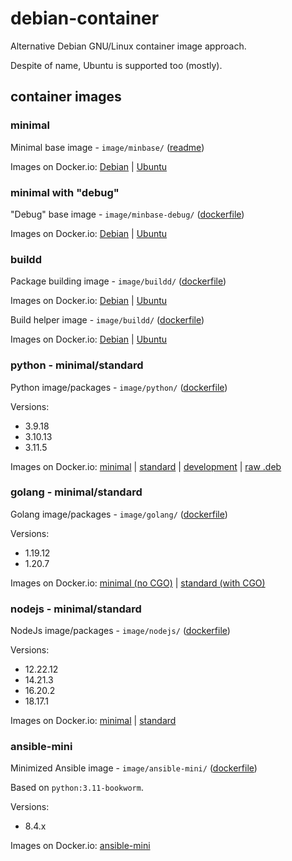 # debian-container

Alternative Debian GNU/Linux container image approach.

Despite of name, Ubuntu is supported too (mostly).

## container images

### minimal

Minimal base image - `image/minbase/` ([readme](image/minbase/README.md))

Images on Docker.io:
[Debian](https://hub.docker.com/r/rockdrilla/debian/tags)
|
[Ubuntu](https://hub.docker.com/r/rockdrilla/ubuntu/tags)

### minimal with "debug"

"Debug" base image - `image/minbase-debug/` ([dockerfile](image/minbase-debug/Dockerfile))

Images on Docker.io:
[Debian](https://hub.docker.com/r/rockdrilla/debian-debug/tags)
|
[Ubuntu](https://hub.docker.com/r/rockdrilla/ubuntu-debug/tags)

### buildd

Package building image - `image/buildd/` ([dockerfile](image/buildd/Dockerfile))

Images on Docker.io:
[Debian](https://hub.docker.com/r/rockdrilla/debian-buildd/tags)
|
[Ubuntu](https://hub.docker.com/r/rockdrilla/ubuntu-buildd/tags)

Build helper image - `image/buildd/` ([dockerfile](image/buildd/Dockerfile))

Images on Docker.io:
[Debian](https://hub.docker.com/r/rockdrilla/debian-buildd-helper/tags)
|
[Ubuntu](https://hub.docker.com/r/rockdrilla/ubuntu-buildd-helper/tags)

### python - minimal/standard

Python image/packages - `image/python/` ([dockerfile](image/python/Dockerfile))

Versions:

- 3.9.18
- 3.10.13
- 3.11.5

Images on Docker.io:
[minimal](https://hub.docker.com/r/rockdrilla/python-min/tags)
|
[standard](https://hub.docker.com/r/rockdrilla/python/tags)
|
[development](https://hub.docker.com/r/rockdrilla/python-dev/tags)
|
[raw .deb](https://hub.docker.com/r/rockdrilla/python-pkg/tags)

### golang - minimal/standard

Golang image/packages - `image/golang/` ([dockerfile](image/golang/Dockerfile))

Versions:

- 1.19.12
- 1.20.7

Images on Docker.io:
[minimal (no CGO)](https://hub.docker.com/r/rockdrilla/golang-min/tags)
|
[standard (with CGO)](https://hub.docker.com/r/rockdrilla/golang/tags)

### nodejs - minimal/standard

NodeJs image/packages - `image/nodejs/` ([dockerfile](image/nodejs/Dockerfile))

Versions:

- 12.22.12
- 14.21.3
- 16.20.2
- 18.17.1

Images on Docker.io:
[minimal](https://hub.docker.com/r/rockdrilla/nodejs-min/tags)
|
[standard](https://hub.docker.com/r/rockdrilla/nodejs/tags)

### ansible-mini

Minimized Ansible image - `image/ansible-mini/` ([dockerfile](image/ansible-mini/Dockerfile))

Based on `python:3.11-bookworm`.

Versions:

- 8.4.x

Images on Docker.io:
[ansible-mini](https://hub.docker.com/r/rockdrilla/ansible-mini/tags)
